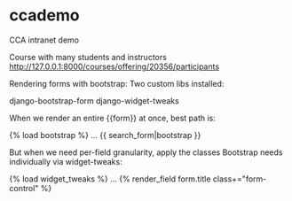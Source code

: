 ccademo
=======

CCA intranet demo

Course with many students and instructors
http://127.0.0.1:8000/courses/offering/20356/participants

Rendering forms with bootstrap: Two custom libs installed:

django-bootstrap-form
django-widget-tweaks

When we render an entire {{form}} at once, best path is:

{% load bootstrap %}
...
{{ search_form|bootstrap }}

But when we need per-field granularity, apply the classes Bootstrap needs individually via widget-tweaks:

{% load widget_tweaks %}
...
{% render_field form.title class+="form-control" %}
